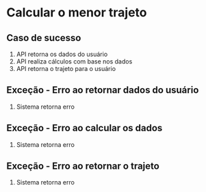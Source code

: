 # Calcular o menor trajeto

## Caso de sucesso

1. API retorna os dados do usuário
2. API realiza cálculos com base nos dados
3. API retorna o trajeto para o usuário

## Exceção - Erro ao retornar dados do usuário
1. Sistema retorna erro

## Exceção - Erro ao calcular os dados
1. Sistema retorna erro

## Exceção - Erro ao retornar o trajeto
1. Sistema retorna erro

